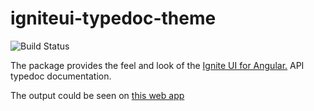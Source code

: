 # igniteui-typedoc-theme
![Build Status](https://travis-ci.org/IgniteUI/igniteui-typedoc-theme.svg?branch=master)

The package provides the feel and look of the [Ignite UI for Angular.](https://github.com/IgniteUI/igniteui-angular) API typedoc documentation. 

The output could be seen on [this web app](https://www.infragistics.com/products/ignite-ui-angular/docs/typescript/latest/)
